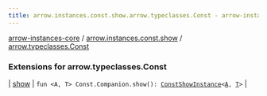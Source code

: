 ```yaml
---
title: arrow.instances.const.show.arrow.typeclasses.Const - arrow-instances-core
---
```


[arrow-instances-core](../../index.html) / [arrow.instances.const.show](../index.html) / [arrow.typeclasses.Const](./index.html)

### Extensions for arrow.typeclasses.Const

| [show](show.html) | `fun <A, T> Const.Companion.show(): `[`ConstShowInstance`](../../arrow.instances/-const-show-instance/index.html)`<`[`A`](show.html#A)`, `[`T`](show.html#T)`>` |

